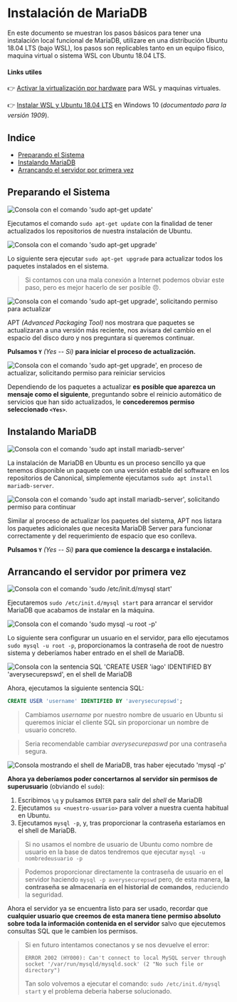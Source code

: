 # Instalación de MariaDB
En este documento se muestran los pasos básicos para tener una instalación local funcional de MariaDB, utilizare en una distribución Ubuntu 18.04 LTS (bajo WSL), los pasos son replicables tanto en un equipo físico, maquina virtual o sistema WSL con Ubuntu 18.04 LTS.

#### Links utiles
👉 [Activar la virtualización por hardware](../APUNTES_conf.md#activar-la-virtualizaci%C3%B3n-por-hardware) para WSL y maquinas virtuales.

👉 [Instalar WSL y Ubuntu 18.04 LTS](../APUNTES_conf.md#activar-windows-subsystem-for-linux) en Windows 10 (*documentado para la versión 1909*).

## Indice
- [Preparando el Sistema](#preparando-el-sistema)
- [Instalando MariaDB](#instalando-mariadb)
- [Arrancando el servidor por primera vez](#arrancando-el-servidor-por-primera-vez)

## Preparando el Sistema

![Consola con el comando 'sudo apt-get update'](./attachments/1.PNG?raw=true)

Ejecutamos el comando `sudo apt-get update` con la finalidad de tener actualizados los repositorios de nuestra instalación de Ubuntu.

![Consola con el comando 'sudo apt-get upgrade'](./attachments/2.PNG?raw=true)

Lo siguiente sera ejecutar `sudo apt-get upgrade` para actualizar todos los paquetes instalados en el sistema.

> Si contamos con una mala conexión a Internet podemos obviar este paso, pero es mejor hacerlo de ser posible 😠.

![Consola con el comando 'sudo apt-get upgrade', solicitando permiso para actualizar](./attachments/3.PNG?raw=true)

APT _(Advanced Packaging Tool)_ nos mostrara que paquetes se actualizaran a una versión más reciente, nos avisara del cambio en el espacio del disco duro y nos preguntara si queremos continuar.

__Pulsamos `Y`__ _(Yes -- Sí)_ __para iniciar el proceso de actualización.__

![Consola con el comando 'sudo apt-get upgrade', en proceso de actualizar, solicitando permiso para reiniciar servicios](./attachments/4.PNG?raw=true)

Dependiendo de los paquetes a actualizar __es posible que aparezca un mensaje como el siguiente__, preguntando sobre el reinicio automático de servicios que han sido actualizados, le __concederemos permiso seleccionado `<Yes>`__.

## Instalando MariaDB

![Consola con el comando 'sudo apt install mariadb-server'](./attachments/5.PNG?raw=true)

La instalación de MariaDB en Ubuntu es un proceso sencillo ya que tenemos disponible un paquete con una versión estable del software en los repositorios de Canonical, simplemente ejecutamos `sudo apt install mariadb-server`.

![Consola con el comando 'sudo apt install mariadb-server', solicitando permiso para continuar](./attachments/6.PNG?raw=true)

Similar al proceso de actualizar los paquetes del sistema, APT nos listara los paquetes adicionales que necesita MariaDB Server para funcionar correctamente y del requerimiento de espacio que eso conlleva.

__Pulsamos `Y`__ _(Yes -- Sí)_ __para que comience la descarga e instalación.__

## Arrancando el servidor por primera vez

![Consola con el comando 'sudo /etc/init.d/mysql start'](./attachments/10.PNG?raw=true)

Ejecutaremos `sudo /etc/init.d/mysql start` para arrancar el servidor MariaDB que acabamos de instalar en la máquina.

![Consola con el comando 'sudo mysql -u root -p'](./attachments/11.PNG?raw=true)

Lo siguiente sera configurar un usuario en el servidor, para ello ejecutamos `sudo mysql -u root -p`, proporcionamos la contraseña de root de nuestro sistema y deberíamos haber entrado en el shell de MariaDB.

![Consola con la sentencia SQL 'CREATE USER 'iago' IDENTIFIED BY 'averysecurepswd', en el shell de MariaDB](./attachments/13.PNG?raw=true)

Ahora, ejecutamos la siguiente sentencia SQL:

```sql
CREATE USER 'username' IDENTIFIED BY 'averysecurepswd';
```
> Cambiamos _username_ por nuestro nombre de usuario en Ubuntu si queremos iniciar el cliente SQL sin proporcionar un nombre de usuario concreto.

> Seria recomendable cambiar _averysecurepaswd_ por una contraseña segura.

![Consola mostrando el shell de MariaDB, tras haber ejecutado 'mysql -p'](./attachments/20.PNG?raw=true)

__Ahora ya deberíamos poder concertarnos al servidor sin permisos de superusuario__ (obviando el `sudo`):

1. Escribimos `\q` y pulsamos `ENTER` para salir del *shell* de MariaDB
2. Ejecutamos `su <nuestro-usuario>` para volver a nuestra cuenta habitual en Ubuntu.
3. Ejecutamos `mysql -p`, y, tras proporcionar la contraseña estaríamos en el shell de MariaDB.

> Si no usamos el nombre de usuario de Ubuntu como nombre de usuario en la base de datos tendremos que ejecutar `mysql -u nombredeusuario -p`

> Podemos proporcionar directamente la contraseña de usuario en el servidor haciendo `mysql -p averysecurepswd` pero, de esta manera, __la contraseña se almacenaría en el historial de comandos__, reduciendo la seguridad.

Ahora el servidor ya se encuentra listo para ser usado, recordar que **cualquier usuario que creemos de esta manera tiene permiso absoluto sobre toda la información contenida en el servidor** salvo que ejecutemos consultas SQL que le cambien los permisos.

> Si en futuro intentamos conectanos y se nos devuelve el error:
> ```
> ERROR 2002 (HY000): Can't connect to local MySQL server through socket '/var/run/mysqld/mysqld.sock' (2 "No such file or directory")
> ```
> Tan solo volvemos a ejecutar el comando: `sudo /etc/init.d/mysql start` y el problema deberia haberse solucionado.